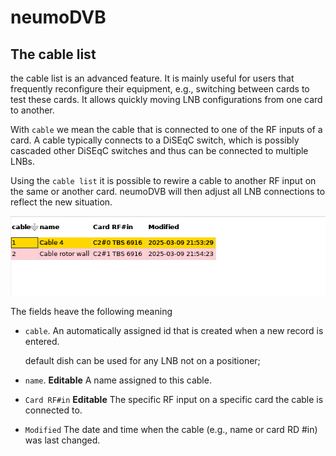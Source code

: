 # neumoDVB #

## The cable list ##

the cable list is an advanced feature. It is mainly useful for users that frequently reconfigure their equipment,
e.g., switching between cards to test these cards. It allows quickly moving LNB configurations from one card to another.

With `cable` we mean the cable that is connected to one of the RF inputs of a card. A cable typically connects
to a DiSEqC switch, which is possibly cascaded other DiSEqC switches and thus can be connected to multiple LNBs.

Using the `cable list` it is possible to rewire a cable to another RF input on the same or another card. neumoDVB will
then adjust all LNB connections to reflect the new situation.

![screenshot](images/cablelist.png)

The fields heave the following meaning

* `cable`. An automatically assigned id that is created when a new record is entered.

  default dish can be used for any LNB not on a positioner;
* `name`.  **Editable**  A name assigned to this cable.

* `Card RF#in` **Editable**   The specific RF input on a specific card the cable is connected to.

* `Modified` The date and time when the cable (e.g., name or card RD #in) was last changed.
